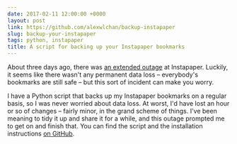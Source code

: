```yaml
---
date: 2017-02-11 12:00:00 +0000
layout: post
link: https://github.com/alexwlchan/backup-instapaper
slug: backup-your-instapaper
tags: python, instapaper
title: A script for backing up your Instapaper bookmarks
---
```


About three days ago, there was [an extended outage][outage] at Instapaper.
Luckily, it seems like there wasn't any permanent data loss &ndash; everybody's bookmarks are still safe &ndash; but this sort of incident can make you worry.

I have a Python script that backs up my Instapaper bookmarks on a regular basis, so I was never worried about data loss.
At worst, I'd have lost an hour or so of changes &ndash; fairly minor, in the grand scheme of things.
I've been meaning to tidy it up and share it for a while, and this outage prompted me to get on and finish that.
You can find the script and the installation instructions [on GitHub][github].

[outage]: http://blog.instapaper.com/post/157045376396
[github]: https://github.com/alexwlchan/backup-instapaper
